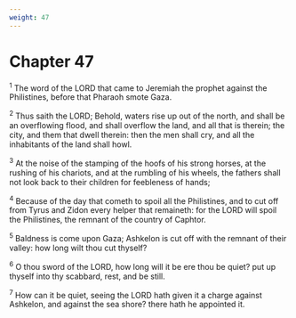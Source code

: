 ```yaml
---
weight: 47
---
```


# Chapter 47

<sup>1</sup> The word of the LORD that came to Jeremiah the prophet against the Philistines, before that Pharaoh smote Gaza. 

<sup>2</sup> Thus saith the LORD; Behold, waters rise up out of the north, and shall be an overflowing flood, and shall overflow the land, and all that is therein; the city, and them that dwell therein: then the men shall cry, and all the inhabitants of the land shall howl. 

<sup>3</sup> At the noise of the stamping of the hoofs of his strong horses, at the rushing of his chariots, and at the rumbling of his wheels, the fathers shall not look back to their children for feebleness of hands; 

<sup>4</sup> Because of the day that cometh to spoil all the Philistines, and to cut off from Tyrus and Zidon every helper that remaineth: for the LORD will spoil the Philistines, the remnant of the country of Caphtor. 

<sup>5</sup> Baldness is come upon Gaza; Ashkelon is cut off with the remnant of their valley: how long wilt thou cut thyself? 

<sup>6</sup> O thou sword of the LORD, how long will it be ere thou be quiet? put up thyself into thy scabbard, rest, and be still. 

<sup>7</sup> How can it be quiet, seeing the LORD hath given it a charge against Ashkelon, and against the sea shore? there hath he appointed it. 


